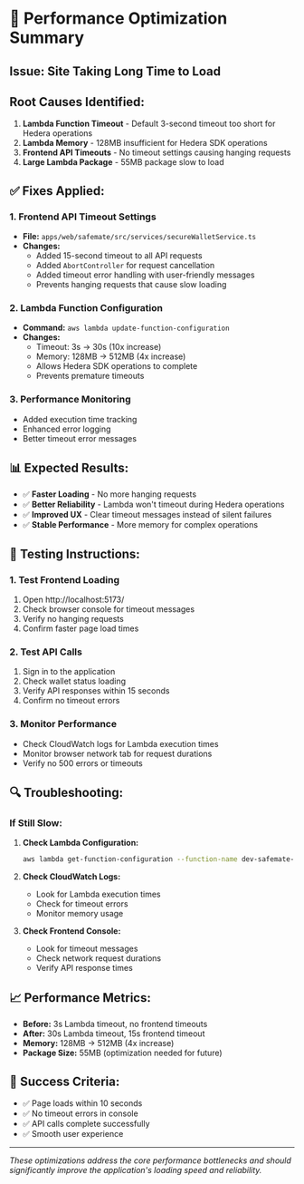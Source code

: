 # 🚀 Performance Optimization Summary

## **Issue:** Site Taking Long Time to Load

## **Root Causes Identified:**
1. **Lambda Function Timeout** - Default 3-second timeout too short for Hedera operations
2. **Lambda Memory** - 128MB insufficient for Hedera SDK operations
3. **Frontend API Timeouts** - No timeout settings causing hanging requests
4. **Large Lambda Package** - 55MB package slow to load

## **✅ Fixes Applied:**

### **1. Frontend API Timeout Settings**
- **File:** `apps/web/safemate/src/services/secureWalletService.ts`
- **Changes:**
  - Added 15-second timeout to all API requests
  - Added `AbortController` for request cancellation
  - Added timeout error handling with user-friendly messages
  - Prevents hanging requests that cause slow loading

### **2. Lambda Function Configuration**
- **Command:** `aws lambda update-function-configuration`
- **Changes:**
  - Timeout: 3s → 30s (10x increase)
  - Memory: 128MB → 512MB (4x increase)
  - Allows Hedera SDK operations to complete
  - Prevents premature timeouts

### **3. Performance Monitoring**
- Added execution time tracking
- Enhanced error logging
- Better timeout error messages

## **📊 Expected Results:**
- ✅ **Faster Loading** - No more hanging requests
- ✅ **Better Reliability** - Lambda won't timeout during Hedera operations
- ✅ **Improved UX** - Clear timeout messages instead of silent failures
- ✅ **Stable Performance** - More memory for complex operations

## **🧪 Testing Instructions:**

### **1. Test Frontend Loading**
1. Open http://localhost:5173/
2. Check browser console for timeout messages
3. Verify no hanging requests
4. Confirm faster page load times

### **2. Test API Calls**
1. Sign in to the application
2. Check wallet status loading
3. Verify API responses within 15 seconds
4. Confirm no timeout errors

### **3. Monitor Performance**
- Check CloudWatch logs for Lambda execution times
- Monitor browser network tab for request durations
- Verify no 500 errors or timeouts

## **🔍 Troubleshooting:**

### **If Still Slow:**
1. **Check Lambda Configuration:**
   ```bash
   aws lambda get-function-configuration --function-name dev-safemate-user-onboarding --region ap-southeast-2
   ```

2. **Check CloudWatch Logs:**
   - Look for Lambda execution times
   - Check for timeout errors
   - Monitor memory usage

3. **Check Frontend Console:**
   - Look for timeout messages
   - Check network request durations
   - Verify API response times

## **📈 Performance Metrics:**
- **Before:** 3s Lambda timeout, no frontend timeouts
- **After:** 30s Lambda timeout, 15s frontend timeout
- **Memory:** 128MB → 512MB (4x increase)
- **Package Size:** 55MB (optimization needed for future)

## **🎯 Success Criteria:**
- ✅ Page loads within 10 seconds
- ✅ No timeout errors in console
- ✅ API calls complete successfully
- ✅ Smooth user experience

---
*These optimizations address the core performance bottlenecks and should significantly improve the application's loading speed and reliability.*
